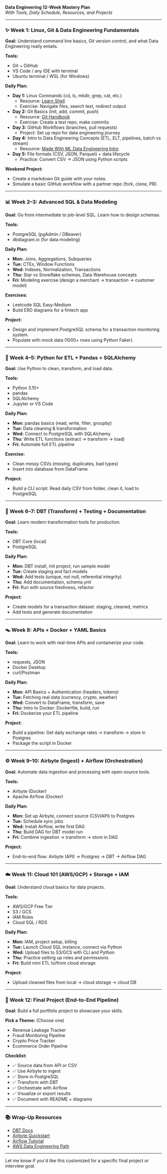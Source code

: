 **Data Engineering 12-Week Mastery Plan**  
*With Tools, Daily Schedule, Resources, and Projects*

---

### ✨ Week 1: Linux, Git & Data Engineering Fundamentals
**Goal:** Understand command line basics, Git version control, and what Data Engineering really entails.

**Tools:**
- Git + GitHub
- VS Code / any IDE with terminal
- Ubuntu terminal / WSL (for Windows)

**Daily Plan:**
- **Day 1:** Linux Commands (cd, ls, mkdir, grep, cat, etc.)
  - Resource: [Learn Shell](https://www.learnshell.org/)
  - Exercise: Navigate files, search text, redirect output
- **Day 2:** Git Basics (init, add, commit, push)
  - Resource: [Git Handbook](https://guides.github.com/introduction/git-handbook/)
  - Exercise: Create a test repo, make commits
- **Day 3:** GitHub Workflows (branches, pull requests)
  - Project: Set up repo for data engineering journey
- **Day 4:** Intro to Data Engineering Concepts (ETL, ELT, pipelines, batch vs stream)
  - Resource: [Made With ML Data Engineering Intro](https://madewithml.com/)
- **Day 5:** File formats (CSV, JSON, Parquet) + data lifecycle
  - Practice: Convert CSV → JSON using Python scripts

**Weekend Project:**
- Create a markdown Git guide with your notes.
- Simulate a basic GitHub workflow with a partner repo (fork, clone, PR).

---

### 📊 Week 2–3: Advanced SQL & Data Modeling
**Goal:** Go from intermediate to job-level SQL. Learn how to design schemas.

**Tools:**
- PostgreSQL (pgAdmin / DBeaver)
- dbdiagram.io (for data modeling)

**Daily Plan:**
- **Mon:** Joins, Aggregations, Subqueries
- **Tue:** CTEs, Window Functions
- **Wed:** Indexes, Normalization, Transactions
- **Thu:** Star vs Snowflake schemas, Data Warehouse concepts
- **Fri:** Modeling exercise (design a merchant → transaction → customer model)

**Exercises:**
- Leetcode SQL Easy-Medium
- Build ERD diagrams for a fintech app

**Project:**
- Design and implement PostgreSQL schema for a transaction monitoring system.
- Populate with mock data (1000+ rows using Python Faker).

---

### 🚀 Week 4–5: Python for ETL + Pandas + SQLAlchemy
**Goal:** Use Python to clean, transform, and load data.

**Tools:**
- Python 3.10+
- pandas
- SQLAlchemy
- Jupyter or VS Code

**Daily Plan:**
- **Mon:** pandas basics (read, write, filter, groupby)
- **Tue:** Data cleaning & transformation
- **Wed:** Connect to PostgreSQL with SQLAlchemy
- **Thu:** Write ETL functions (extract → transform → load)
- **Fri:** Automate full ETL pipeline

**Exercise:**
- Clean messy CSVs (missing, duplicates, bad types)
- Insert into database from DataFrame

**Project:**
- Build a CLI script: Read daily CSV from folder, clean it, load to PostgreSQL

---

### 🚫 Week 6–7: DBT (Transform) + Testing + Documentation
**Goal:** Learn modern transformation tools for production.

**Tools:**
- DBT Core (local)
- PostgreSQL

**Daily Plan:**
- **Mon:** DBT install, init project, run sample model
- **Tue:** Create staging and fact models
- **Wed:** Add tests (unique, not null, referential integrity)
- **Thu:** Add documentation, schema.yml
- **Fri:** Run with source freshness, refactor

**Project:**
- Create models for a transaction dataset: staging, cleaned, metrics
- Add tests and generate documentation

---

### 🪤 Week 8: APIs + Docker + YAML Basics
**Goal:** Learn to work with real-time APIs and containerize your code.

**Tools:**
- requests, JSON
- Docker Desktop
- curl/Postman

**Daily Plan:**
- **Mon:** API Basics + Authentication (headers, tokens)
- **Tue:** Fetching real data (currency, crypto, weather)
- **Wed:** Convert to DataFrame, transform, save
- **Thu:** Intro to Docker: Dockerfile, build, run
- **Fri:** Dockerize your ETL pipeline

**Project:**
- Build a pipeline: Get daily exchange rates → transform → store in Postgres
- Package the script in Docker

---

### ⚙️ Week 9–10: Airbyte (Ingest) + Airflow (Orchestration)
**Goal:** Automate data ingestion and processing with open-source tools.

**Tools:**
- Airbyte (Docker)
- Apache Airflow (Docker)

**Daily Plan:**
- **Mon:** Set up Airbyte, connect source (CSV/API) to Postgres
- **Tue:** Schedule sync jobs
- **Wed:** Install Airflow, write first DAG
- **Thu:** Build DAG for DBT model run
- **Fri:** Combine ingestion → transform → store in DAG

**Project:**
- End-to-end flow: Airbyte (API) → Postgres → DBT → Airflow DAG

---

### ☁️ Week 11: Cloud 101 (AWS/GCP) + Storage + IAM
**Goal:** Understand cloud basics for data projects.

**Tools:**
- AWS/GCP Free Tier
- S3 / GCS
- IAM Roles
- Cloud SQL / RDS

**Daily Plan:**
- **Mon:** IAM, project setup, billing
- **Tue:** Launch Cloud SQL instance, connect via Python
- **Wed:** Upload files to S3/GCS with CLI and Python
- **Thu:** Practice setting up roles and permissions
- **Fri:** Build mini ETL to/from cloud storage

**Project:**
- Upload cleaned files from local → cloud storage → cloud DB

---

### 💪 Week 12: Final Project (End-to-End Pipeline)
**Goal:** Build a full portfolio project to showcase your skills.

**Pick a Theme:** (Choose one)
- Revenue Leakage Tracker
- Fraud Monitoring Pipeline
- Crypto Price Tracker
- Ecommerce Order Pipeline

**Checklist:**
- ✅ Source data from API or CSV
- ✅ Use Airbyte to ingest
- ✅ Store in PostgreSQL
- ✅ Transform with DBT
- ✅ Orchestrate with Airflow
- ✅ Visualize or export results
- ✅ Document with README + diagrams

---

### 📚 Wrap-Up Resources
- [DBT Docs](https://docs.getdbt.com)
- [Airbyte Quickstart](https://docs.airbyte.com/quickstart/)
- [Airflow Tutorial](https://airflow.apache.org/docs/apache-airflow/stable/tutorial.html)
- [AWS Data Engineering Path](https://learn.acloud.guru/)

---

Let me know if you'd like this customized for a specific final project or interview goal.


